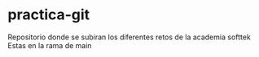 # practica-git
Repositorio donde se subiran los diferentes retos de la academia softtek
Estas en la rama de main
